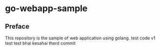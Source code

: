 # go-webapp-sample



## Preface
This repository is the sample of web application using golang.
test code v1
test
test 
bhai kesahai 
therd commit
